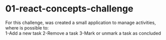 # 01-react-concepts-challenge
For this challenge, was created a small application to manage activities, where is possible to:  
  1-Add a new task
  2-Remove a task
  3-Mark or unmark a task as concluded
